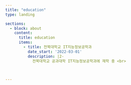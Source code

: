 ```yaml
---
title: "education"
type: landing

sections:
  - block: about
    content:
      title: education
      items:
        - title: 전북대학교 IT지능정보공학과
          date_start: '2022-03-01'
          description: |2-
            전북대학교 공과대학 IT지능정보공학과에 재학 중 <br>
        
 

---
```

